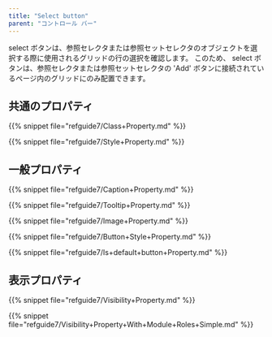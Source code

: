 ```yaml
---
title: "Select button"
parent: "コントロール バー"
---
```


select ボタンは、参照セレクタまたは参照セットセレクタのオブジェクトを選択する際に使用されるグリッドの行の選択を確認します。 このため、 select ボタンは、参照セレクタまたは参照セットセレクタの 'Add' ボタンに接続されているページ内のグリッドにのみ配置できます。

## 共通のプロパティ

{{% snippet file="refguide7/Class+Property.md" %}}

{{% snippet file="refguide7/Style+Property.md" %}}

## 一般プロパティ

{{% snippet file="refguide7/Caption+Property.md" %}}

{{% snippet file="refguide7/Tooltip+Property.md" %}}

{{% snippet file="refguide7/Image+Property.md" %}}

{{% snippet file="refguide7/Button+Style+Property.md" %}}

{{% snippet file="refguide7/Is+default+button+Property.md" %}}

## 表示プロパティ

{{% snippet file="refguide7/Visibility+Property.md" %}}

{{% snippet file="refguide7/Visibility+Property+With+Module+Roles+Simple.md" %}}
